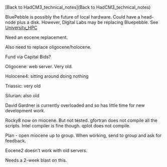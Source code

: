 [Back to HadCM3_technical_notes](Back to HadCM3_technical_notes)

BluePebble is possibly the future of local hardware.  Could have a head-node plus a disk.  However, Digital Labs may be replacing Bluepebble.  See [University_HPC](University_HPC)

Need an eocene replacement.  

Also need to replace oligocene/holocene.

Fund via Capital Bids?

Oligocene: web server.  Very old.

Holocene4: sitting around doing nothing

Triassic: very old

Silurian: also old

David Gardner is currently overloaded and so has little time for new development work.

Rocky8 now on miocene.  But not tested.  gfortran does not compile all the scripts.  Intel compiler is fine though.  qplot does not compile.

Plan - open miocene up to group.  When working, send to group and ask for feedback.

Eocene2 doesn't work with old servers.

Needs a 2-week blast on this.


